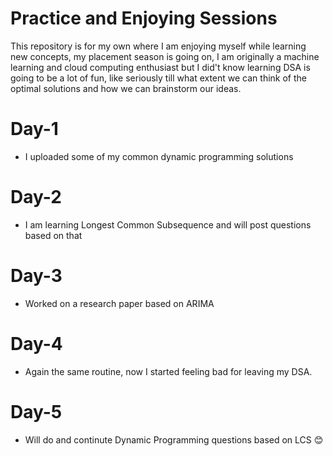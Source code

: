 # Practice and Enjoying Sessions
This repository is for my own where I am enjoying myself while learning new concepts, my placement season is going on, I am originally a machine learning and cloud computing enthusiast but I did't know learning DSA is going to be a lot of fun, like seriously till what extent we can think of the optimal solutions and how we can brainstorm our ideas.

# Day-1
- I uploaded some of my common dynamic programming solutions
# Day-2
- I am learning Longest Common Subsequence and will post questions based on that
# Day-3
- Worked on a research paper based on ARIMA
# Day-4
- Again the same routine, now I started feeling bad for leaving my DSA.
# Day-5
- Will do and continute Dynamic Programming questions based on LCS 😊
